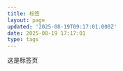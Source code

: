 ```yaml
---
title: 标签
layout: page
updated: '2025-08-19T09:17:01.000Z'
date: 2025-08-19 17:17:01
type: tags
---
```

这是标签页
